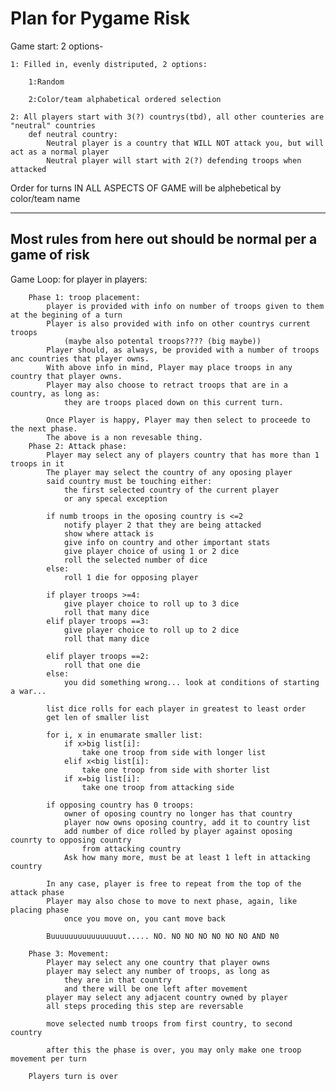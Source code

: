 # Plan for Pygame Risk

Game start: 2 options-
    
    1: Filled in, evenly distriputed, 2 options:
        
        1:Random
        
        2:Color/team alphabetical ordered selection
        
    2: All players start with 3(?) countrys(tbd), all other counteries are "neutral" countries
        def neutral country:
            Neutral player is a country that WILL NOT attack you, but will act as a normal player 
            Neutral player will start with 2(?) defending troops when attacked

Order for turns IN ALL ASPECTS OF GAME will be alphebetical by color/team name

------------------------------------------------------------
Most rules from here out should be normal per a game of risk
------------------------------------------------------------

Game Loop:
    for player in players:
        
        Phase 1: troop placement:
            player is provided with info on number of troops given to them at the begining of a turn
            Player is also provided with info on other countrys current troops
                (maybe also potental troops???? (big maybe))
            Player should, as always, be provided with a number of troops anc countries that player owns.
            With above info in mind, Player may place troops in any country that player owns.
            Player may also choose to retract troops that are in a country, as long as:
                they are troops placed down on this current turn.
            
            Once Player is happy, Player may then select to proceede to the next phase.
            The above is a non revesable thing.
        Phase 2: Attack phase:
            Player may select any of players country that has more than 1 troops in it
            The player may select the country of any oposing player
            said country must be touching either:
                the first selected country of the current player
                or any specal exception
            
            if numb troops in the oposing country is <=2
                notify player 2 that they are being attacked
                show where attack is
                give info on country and other important stats
                give player choice of using 1 or 2 dice
                roll the selected number of dice
            else:
                roll 1 die for opposing player
            
            if player troops >=4:
                give player choice to roll up to 3 dice
                roll that many dice
            elif player troops ==3:
                give player choice to roll up to 2 dice
                roll that many dice
                
            elif player troops ==2:
                roll that one die
            else:
                you did something wrong... look at conditions of starting a war...
                
            list dice rolls for each player in greatest to least order
            get len of smaller list
            
            for i, x in enumarate smaller list:
                if x>big list[i]:
                    take one troop from side with longer list
                elif x<big list[i]:
                    take one troop from side with shorter list
                if x=big list[i]:
                    take one troop from attacking side
            
            if opposing country has 0 troops:
                owner of oposing country no longer has that country
                player now owns oposing country, add it to country list
                add number of dice rolled by player against oposing counrty to opposing country
                    from attacking country
                Ask how many more, must be at least 1 left in attacking country
                
            In any case, player is free to repeat from the top of the attack phase
            Player may also chose to move to next phase, again, like placing phase
                once you move on, you cant move back
            
            Buuuuuuuuuuuuuuuut..... NO. NO NO NO NO NO NO AND N0
            
        Phase 3: Movement:
            Player may select any one country that player owns
            player may select any number of troops, as long as 
                they are in that country
                and there will be one left after movement
            player may select any adjacent country owned by player
            all steps proceding this step are reversable
            
            move selected numb troops from first country, to second country
            
            after this the phase is over, you may only make one troop movement per turn
            
        Players turn is over
            
            
                
                
